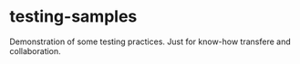 # testing-samples
Demonstration of some testing practices. Just for know-how transfere and collaboration.

